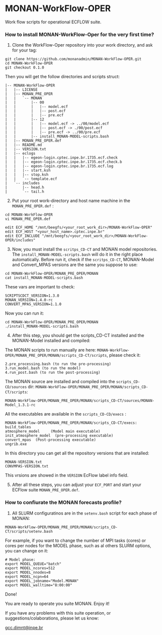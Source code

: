 # MONAN-WorkFlow-OPER
Work flow scripts for operational ECFLOW suite.



### How to install MONAN-WorkFlow-Oper for the very first time?

1. Clone the WorkFlow-Oper repository into your work directory, and ask for your tag:
~~~
git clone https://github.com/monanadmin/MONAN-WorkFlow-OPER.git
cd MONAN-WorkFlow-OPER
git checkout 0.1.0
~~~
Then you will get the follow directories and scripts struct:
~~~
|-- MONAN-WorkFlow-OPER
|   |-- LICENSE
|   |-- MONAN_PRE_OPER
|   |   `-- MONAN
|   |       |-- 00
|   |       |   |-- model.ecf
|   |       |   |-- post.ecf
|   |       |   |-- pre.ecf
|   |       |-- 12
|   |       |   |-- model.ecf -> ../00/model.ecf
|   |       |   |-- post.ecf -> ./00/post.ecf
|   |       |   |-- pre.ecf -> ../00/pre.ecf
|   |       |-- install_MONAN-MODEL-scripts.bash
|   |-- MONAN_PRE_OPER.def
|   |-- README.md
|   |-- VERSION.txt
|   |-- eclogs
|   |   |-- egeon-login.cptec.inpe.br.1735.ecf.check
|   |   |-- egeon-login.cptec.inpe.br.1735.ecf.check.b
|   |   |-- egeon-login.cptec.inpe.br.1735.ecf.log
|   |   |-- start.ksh
|   |   |-- stop.ksh
|   |   `-- template.ecf
|   `-- includes
|       |-- head.h
|       `-- tail.h
~~~

2. Put your root work-directory and host name machine in the `MONAN_PRE_OPER.def` :
~~~
cd MONAN-WorkFlow-OPER
vi MONAN_PRE_OPER.def
~~~
~~~
edit ECF_HOME "/mnt/beegfs/<your_root_work_dir>/MONAN-WorkFlow-OPER"
edit ECF_HOST "<your_host_name>.cptec.inpe.br"
edit ECF_INCLUDE "/mnt/beegfs/<your_root_work_dir>/MONAN-WorkFlow-OPER/includes"
~~~

3. Now, you must install the `scritps_CD-CT` and MONAN model repositories. The `install_MONAN-MODEL-scripts.bash` will do it in the right place automatically.
Before run it, check if the `scritps_CD-CT`, MONAN-Model and Convert_MPAS versions are the same you suppose to use:
~~~
cd MONAN-WorkFlow-OPER/MONAN_PRE_OPER/MONAN
cat install_MONAN-MODEL-scripts.bash
~~~
These vars are important to check:
~~~
SCRIPTSCDCT_VERSION=1.3.0
MONAN_VERSION=1.4.0-rc
CONVERT_MPAS_VERSION=1.1.0
~~~
Now you can run it:
~~~
cd MONAN-WorkFlow-OPER/MONAN_PRE_OPER/MONAN
./install_MONAN-MODEL-scripts.bash
~~~

4. After this step, you should get the scripts_CD-CT installed and the MONAN-Model installed and compiled:

The MONAN scripts to run manually are here: `MONAN-WorkFlow-OPER/MONAN_PRE_OPER/MONAN/scripts_CD-CT/scripts`, please check it:
~~~
2.pre_processing.bash (to run the pre-processing)
3.run_model.bash (to run the model)
4.run_post.bash (to run the post-processing)
~~~

The MONAN source are installed and compiled into the `scripts_CD-CD/sources` dir:  `MONAN-WorkFlow-OPER/MONAN_PRE_OPER/MONAN/scripts_CD-CT/scripts`:
~~~
MONAN-WorkFlow-OPER/MONAN_PRE_OPER/MONAN/scripts_CD-CT/sources/MONAN-Model_1.3.1-rc
~~~

All the executables are available in the `scripts_CD-CD/execs` :  
~~~
MONAN-WorkFlow-OPER/MONAN_PRE_OPER/MONAN/scripts_CD-CT/execs: 
build_tables
atmosphere_model     (Model main executable)
init_atmosphere_model  (pre-processing executable)
convert_mpas  (Post-processing executable)
ungrib.exe
~~~

 In this directory you can get all the repository versions that are installed:
~~~
MONAN-VERSION.txt
CONVMPAS-VERSION.txt
~~~
This vrsions are showed in the `VERSION` EcFlow label info field.

5. After all these steps, you can adjust your `ECF_PORT` and start your ECFlow suite `MONAN_PRE_OPER.def`.

### How to confiurate the MONAN forecasts profile?

1. All SLURM configuratinos are in the `setenv.bash` script for each phase of MONAN:
~~~
MONAN-WorkFlow-OPER/MONAN_PRE_OPER/MONAN/scripts_CD-CT/scripts/setenv.bash
~~~

For example, if you want to change the number of MPI tasks (cores) or cores per nodes for the MODEL phase, such as al others SLURM options, you can change on it:
~~~
# Model phase:
export MODEL_QUEUE="batch"
export MODEL_ncores=512
export MODEL_nnodes=8
export MODEL_ncpn=64
export MODEL_jobname="Model.MONAN"
export MODEL_walltime="8:00:00"
~~~



Done! 

You are ready to operate you suite MONAN. Enjoy it! 


If you have any problems with this suite operation, or suggestions/colaborations, please let us know:

gcc.dimnt@inpe.br
